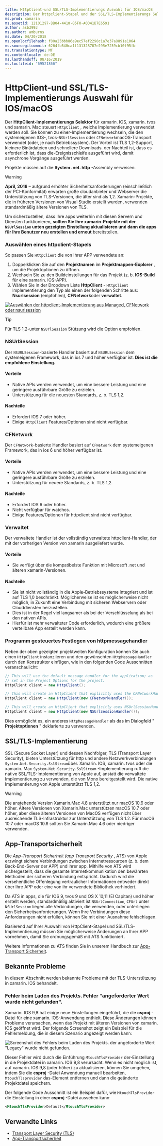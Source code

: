 ```yaml
---
title: HttpClient-und SSL/TLS-Implementierungs Auswahl für IOS/macOS
description: Der httpclient-Stapel und der SSL/TLS-Implementierungs Selektor bestimmen die HttpClient-und SSL/TLS-Implementierung, die von ihrer xamarin IOS-, tvos-oder macOS-App verwendet wird.
ms.prod: xamarin
ms.assetid: 12101297-BB04-4410-85F0-A0D41B7E6591
author: asb3993
ms.author: amburns
ms.date: 04/20/2018
ms.openlocfilehash: f00a25bbb86e9ec57ef2290c1a7e37a8891e1064
ms.sourcegitcommit: 6264fb540ca1f131328707e295e7259cb10f95fb
ms.translationtype: MT
ms.contentlocale: de-DE
ms.lasthandoff: 08/16/2019
ms.locfileid: "69521866"
---
```

# <a name="httpclient-and-ssltls-implementation-selector-for-iosmacos"></a>HttpClient-und SSL/TLS-Implementierungs Auswahl für IOS/macOS

Der **HttpClient-Implementierungs Selektor** für xamarin. IOS, xamarin. tvos und xamarin. Mac steuert `HttpClient` , welche Implementierung verwendet werden soll. Sie können zu einer-Implementierung wechseln, die den systemeigenen IOS-, tvos-`NSUrlSession` oder `CFNetwork`macOS-Transport verwendet (oder, je nach Betriebssystem). Der Vorteil ist TLS 1,2-Support, kleinere Binärdateien und schnellere Downloads. der Nachteil ist, dass es erforderlich ist, dass die-Ereignisschleife ausgeführt wird, damit asynchrone Vorgänge ausgeführt werden.

Projekte müssen auf die **System .net. http** -Assembly verweisen.

> [!WARNING]
> **April, 2018** – aufgrund erhöhter Sicherheitsanforderungen (einschließlich der PCI-Konformität) erwarten große cloudanbieter und Webserver die Unterstützung von TLS-Versionen, die älter sind als 1,2. Xamarin-Projekte, die in früheren Versionen von Visual Studio erstellt wurden, verwenden standardmäßig ältere Versionen von TLS.
>
> Um sicherzustellen, dass Ihre apps weiterhin mit diesen Servern und Diensten funktionieren, **sollten Sie Ihre xamarin-Projekte mit der `NSUrlSession` unten gezeigten Einstellung aktualisieren und dann die apps für Ihre Benutzer neu erstellen und erneut** bereitstellen.

### <a name="selecting-an-httpclient-stack"></a>Auswählen eines httpclient-Stapels

So passen Sie `HttpClient` die von Ihrer APP verwendete an:

1. Doppelklicken Sie auf den **Projektnamen** im **Projektmappen-Explorer** , um die Projektoptionen zu öffnen.
2. Wechseln Sie zu den Buildeinstellungen für das Projekt (z. b. **IOS-Build** für eine xamarin. IOS-APP).
3. Wählen Sie in der Dropdown Liste **HttpClient** - `HttpClient` Implementierung den Typ als einen der folgenden Schritte aus: **Nsurlsession** (empfohlen), **CFNetwork**oder **verwaltet**.

[![Auswählen der httpclient-Implementierung aus Managed, CFNetwork oder nsurlsession](http-stack-images/http-xs-sml.png)](http-stack-images/http-xs.png#lightbox)

> [!TIP]
> Für TLS 1,2-unter `NSUrlSession` Stützung wird die Option empfohlen.

### <a name="nsurlsession"></a>NSUrlSession

Der `NSURLSession`-basierte Handler basiert auf `NSURLSession` dem systemeigenen Framework, das in ios 7 und höher verfügbar ist. 
**Dies ist die empfohlene Einstellung.**

#### <a name="pros"></a>Vorteile

- Native APIs werden verwendet, um eine bessere Leistung und eine geringere ausführbare Größe zu erzielen.
- Unterstützung für die neuesten Standards, z. b. TLS 1,2.

#### <a name="cons"></a>Nachteile

- Erfordert IOS 7 oder höher.
- Einige `HttpClient` Features/Optionen sind nicht verfügbar.

### <a name="cfnetwork"></a>CFNetwork

Der `CFNetwork`-basierte Handler basiert auf `CFNetwork` dem systemeigenen Framework, das in ios 6 und höher verfügbar ist.

#### <a name="pros"></a>Vorteile

- Native APIs werden verwendet, um eine bessere Leistung und eine geringere ausführbare Größe zu erzielen.
- Unterstützung für neuere Standards, z. b. TLS 1,2.

#### <a name="cons"></a>Nachteile

- Erfordert IOS 6 oder höher.
- Nicht verfügbar für watchos.
- Einige Features/Optionen für httpclient sind nicht verfügbar.

### <a name="managed"></a>Verwaltet

Der verwaltete Handler ist der vollständig verwaltete httpclient-Handler, der mit der vorherigen Version von xamarin ausgeliefert wurde.

#### <a name="pros"></a>Vorteile

- Sie verfügt über die kompatibelste Funktion mit Microsoft .net und älteren xamarin-Versionen.

#### <a name="cons"></a>Nachteile

- Sie ist nicht vollständig in die Apple-Betriebssysteme integriert und ist auf TLS 1,0 beschränkt. Möglicherweise ist es möglicherweise nicht möglich, in Zukunft eine Verbindung mit sicheren Webservern oder Clouddiensten herzustellen.
- Dies ist in der Regel viel langsamer als bei der Verschlüsselung als bei den nativen APIs.
- Hierfür ist mehr verwalteter Code erforderlich, wodurch eine größere verteilbare App erstellt werden kann.

### <a name="programmatically-setting-the-httpmessagehandler"></a>Programm gesteuertes Festlegen von httpmessagehandler

Neben der oben gezeigten projektweiten Konfiguration können Sie auch einen `HttpClient` instanziieren und den gewünschten `HttpMessageHandler` durch den Konstruktor einfügen, wie in den folgenden Code Ausschnitten veranschaulicht:

```csharp
// This will use the default message handler for the application; as
// set in the Project Options for the project.
HttpClient client = new HttpClient();

// This will create an HttpClient that explicitly uses the CFNetworkHandler
HttpClient client = new HttpClient(new CFNetworkHandler());

// This will create an HttpClient that explicitly uses NSUrlSessionHandler
HttpClient client = new HttpClient(new NSUrlSessionHandler());
```

Dies ermöglicht es, ein anderes `HttpMessageHandler` als das im Dialogfeld " **Projektoptionen** " deklarierte zu verwenden.

## <a name="ssltls-implementation"></a>SSL/TLS-Implementierung

SSL (Secure Socket Layer) und dessen Nachfolger, TLS (Transport Layer Security), bieten Unterstützung für http und andere Netzwerkverbindungen `System.Net.Security.SslStream`über. Xamarin. IOS, xamarin. tvos oder die xamarin. Mac `System.Net.Security.SslStream` -Implementierung ruft die native SSL/TLS-Implementierung von Apple auf, anstatt die verwaltete Implementierung zu verwenden, die von Mono bereitgestellt wird. Die native Implementierung von Apple unterstützt TLS 1,2.

> [!WARNING]
> Die anstehende Version Xamarin.Mac 4.8 unterstützt nur macOS 10.9 oder höher.
> Ältere Versionen von Xamarin.Mac unterstützen macOS 10.7 oder höher, aber diese älteren Versionen von MacOS verfügen nicht über ausreichende TLS-Infrastruktur zur Unterstützung von TLS 1.2. Für macOS 10.7 oder macOS 10.8 sollten Sie Xamarin.Mac 4.6 oder niedriger verwenden.

## <a name="app-transport-security"></a>App-Transportsicherheit

Die _App-Transport Sicherheit (app Transport Security_ , ATS) von Apple erzwingt sichere Verbindungen zwischen Internetressourcen (z. b. dem Back-End-Server der APP) und ihrer app. Mithilfe von ATS wird sichergestellt, dass die gesamte Internetkommunikation den bewährten Methoden der sicheren Verbindung entspricht. Dadurch wird die versehentliche Offenlegung vertraulicher Informationen entweder direkt über Ihre APP oder eine von ihr verwendete Bibliothek verhindert.

Da ATS in apps, die für IOS 9, tvos 9 und OS X 10,11 (El Capitan) und höher erstellt werden, standardmäßig aktiviert ist `NSUrlConnection`, `CFUrl` unter `NSUrlSession` liegen alle Verbindungen, die verwenden, oder unterliegen den Sicherheitsanforderungen. Wenn Ihre Verbindungen diese Anforderungen nicht erfüllen, können Sie mit einer Ausnahme fehlschlagen.

Basierend auf Ihrer Auswahl von HttpClient-Stapel und SSL/TLS-Implementierung müssen Sie möglicherweise Änderungen an Ihrer APP vornehmen, damit Sie ordnungsgemäß mit ATS funktioniert.

Weitere Informationen zu ATS finden Sie in unserem Handbuch zur [App-Transport Sicherheit](~/ios/app-fundamentals/ats.md).

## <a name="known-issues"></a>Bekannte Probleme

In diesem Abschnitt werden bekannte Probleme mit der TLS-Unterstützung in xamarin. IOS behandelt.

### <a name="project-failed-to-load-with-error-requested-value-appletls-wasnt-found"></a>Fehler beim Laden des Projekts. Fehler "angeforderter Wert wurde nicht gefunden".

Xamarin. IOS 9,8 hat einige neue Einstellungen eingeführt, die die **csproj** -Datei für eine xamarin. IOS-Anwendung enthielt. Diese Änderungen können Probleme verursachen, wenn das Projekt mit älteren Versionen von xamarin. IOS geöffnet wird. Der folgende Screenshot zeigt ein Beispiel für die Fehlermeldung, die in diesem Szenario angezeigt werden kann:

![Screenshot des Fehlers beim Laden des Projekts. der angeforderte Wert "Legacy" wurde nicht gefunden.](http-stack-images/tlserror-xs.png)

Dieser Fehler wird durch die Einführung `MtouchTlsProvider` der-Einstellung in die Projektdatei in xamarin. IOS 9,8 verursacht. Wenn es nicht möglich ist, auf xamarin. IOS 9,8 (oder höher) zu aktualisieren, können Sie umgehen, indem Sie die **csproj** -Datei Anwendung manuell bearbeiten, `MtouchTlsprovider` das-Element entfernen und dann die geänderte Projektdatei speichern.

Der folgende Code Ausschnitt ist ein Beispiel dafür, wie `MtouchTlsProvider` die Einstellung in einer **csproj** -Datei aussehen kann:

```xml
<MtouchTlsProvider>Default</MtouchTlsProvider>
```

## <a name="related-links"></a>Verwandte Links

- [Transport Layer Security (TLS)](~/cross-platform/app-fundamentals/transport-layer-security.md)
- [App-Transportsicherheit](~/ios/app-fundamentals/ats.md)

